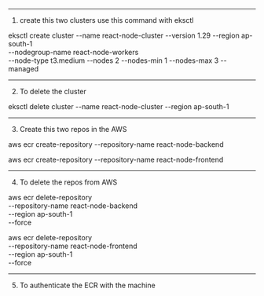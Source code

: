 ------------------------------------------------------------------------------------------------
1) create this two clusters use this command with eksctl  

 eksctl create cluster   --name react-node-cluster   --version 1.29   --region ap-south-1  \
 --nodegroup-name react-node-workers   \
 --node-type t3.medium   --nodes 2   --nodes-min 1   --nodes-max 3   --managed

-----------------------------------------------------------------------------------------------
 2) To delete the cluster

eksctl delete cluster --name react-node-cluster --region ap-south-1

-----------------------------------------------------------------------------------------------
3) Create this two repos in the AWS

aws ecr create-repository --repository-name react-node-backend

aws ecr create-repository --repository-name react-node-frontend

----------------------------------------------------------------------------------------------

4) To delete the repos from AWS

aws ecr delete-repository \
  --repository-name react-node-backend \
  --region ap-south-1 \
  --force

aws ecr delete-repository \
  --repository-name react-node-frontend \
  --region ap-south-1 \
  --force

-----------------------------------------------------------------------------------------------

5) To authenticate the ECR with the machine


